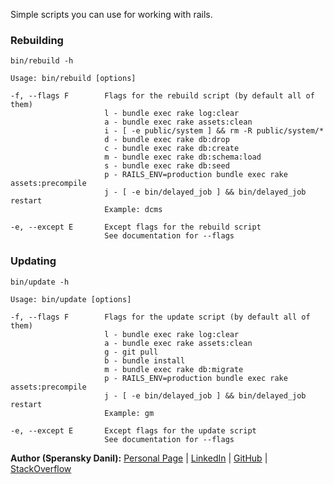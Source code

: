 Simple scripts you can use for working with rails.

### Rebuilding

    bin/rebuild -h

    Usage: bin/rebuild [options]

    -f, --flags F        Flags for the rebuild script (by default all of them)
                         l - bundle exec rake log:clear
                         a - bundle exec rake assets:clean
                         i - [ -e public/system ] && rm -R public/system/*
                         d - bundle exec rake db:drop
                         c - bundle exec rake db:create
                         m - bundle exec rake db:schema:load
                         s - bundle exec rake db:seed
                         p - RAILS_ENV=production bundle exec rake assets:precompile
                         j - [ -e bin/delayed_job ] && bin/delayed_job restart
                         Example: dcms

    -e, --except E       Except flags for the rebuild script
                         See documentation for --flags

### Updating

    bin/update -h

    Usage: bin/update [options]

    -f, --flags F        Flags for the update script (by default all of them)
                         l - bundle exec rake log:clear
                         a - bundle exec rake assets:clean
                         g - git pull
                         b - bundle install
                         m - bundle exec rake db:migrate
                         p - RAILS_ENV=production bundle exec rake assets:precompile
                         j - [ -e bin/delayed_job ] && bin/delayed_job restart
                         Example: gm

    -e, --except E       Except flags for the update script
                         See documentation for --flags

**Author (Speransky Danil):**
[Personal Page](http://dsperansky.info) |
[LinkedIn](http://ru.linkedin.com/in/speranskydanil/en) |
[GitHub](https://github.com/speranskydanil?tab=repositories) |
[StackOverflow](http://stackoverflow.com/users/1550807/speransky-danil)

